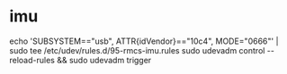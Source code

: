 # imu
echo 'SUBSYSTEM=="usb", ATTR{idVendor}=="10c4", MODE="0666"' | sudo tee /etc/udev/rules.d/95-rmcs-imu.rules 
sudo udevadm control --reload-rules && sudo udevadm trigger 
